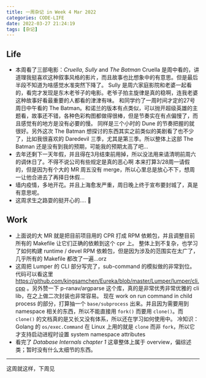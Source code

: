 ```yaml
---
title: 一周杂记 in Week 4 Mar 2022
categories: CODE-LIFE
date: 2022-03-27 21:24:19
tags: [杂记]
---
```

## Life

- 本周看了三部电影：_Cruella_, _Sully_ and _The Batman_
  Cruella 是周中看的，讲道理我挺喜欢这种叙事风格的影片，而且故事也比想象中的有意思。但是最后半段不知道为啥感觉水准突然下降了。
  Sully 是周六家庭影院和老婆一起看的，看完才发现是东木老爷子的电影。老爷子拍主旋律是真的稳啊，连我老婆这种故事好看最重要的人都看的津津有味。
  和同学约了一周时间才定的27号周日中午看的 The Batman。和诺兰的版本有点类似，可以抛开超级英雄的主题看，故事还不错，各种色彩构图都做得很棒，但是节奏实在有点偏慢了，而且感觉有的地方是没有必要的慢。
  同样是三个小时的 Dune 的节奏把握的就很好。另外这次 The Batman 想探讨的东西其实之前类似的美剧看了也不少了，比如我很喜欢的 Daredevil 三季，尤其是第三季。所以整体上这部 The Batman 还是没有到我的预期，可能我的预期太高了吧...
- 去年还剩下一天年假，并且得在3月结束前用掉，所以没法用来请清明前周六的调休日了。不得不说公司有些规定是真的恶心啊
  本来打算3/28周一请假的，但是因为有个大的 MR 周五没有 merge，所以心里总是放心不下，想周一让他合进去了再择日休假...
- 墙内疫情，多地开花。并且上海愈发严重，周日晚上终于宣布要封城了，真是有意思呢。
- 这周求生之路耍的挺开心的.... 🤣

## Work

- 上面说的大 MR 就是把目前项目用的 CPR 打成 RPM 依赖包，并且调整目前所有的 Makefile 让它们正确的依赖到这个 cpr 上。
  整体上到不复杂，也学习了如何构建 runtime / devel RPM 依赖包，但是因为涉及的范围实在太广了，几乎所有的 Makefile 都改了一遍...orz
- 这周把 Lumper 的 CLI 部分写完了，sub-command 的模拟做的非常到位。
  代码可以看这里 https://github.com/kingsamchen/Eureka/blob/master/Lumper/lumper/cli.cpp 。另外赞一下 p-ranav/argparse 这个库，真的是非常优秀非常优雅的 cli lib，在之上做二次封装也非常容易。
  现在 work on run command in child process 的部分，打算抽一个 `base/subprocess` 出来。并且因为需要用到 namespace 相关的东西，所以不能直接用 `fork()` 而要用 `clone()`。而 `clone()` 的文档真的是又长又没有体系，所以还在学习如何使用中。
  冷知识：Golang 的 `os/exec.Command` 在 Linux 上用的就是 `clone` 而非 `fork`，所以它才支持启动进程时设置 system namespace attributes
- 看完了 _Database Internals chapter 1_
  这章整体上属于 overview，偏综述类；暂时没有什么太细节的东西。

---

这周就这样，下周见
